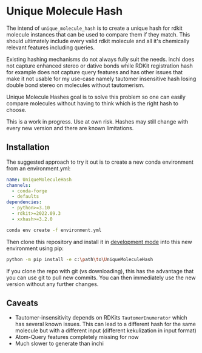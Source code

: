 # Unique Molecule Hash

The intend of `unique_molecule_hash` is to create a unique hash for rdkit molecule instances that can be used to compare them if they match. This should ultimately include every valid rdkit molecule and all it's chemically relevant features including queries.

Existing hashing mechanisms do not always fully suit the needs. inchi does not capture enhanced stereo or dative bonds while RDKit registration hash for example does not capture query features and has other issues that make it not usable for my use-case namely tautomer insensitive hash losing double bond stereo on molecules without tautomerism. 

Unique Molecule Hashes goal is to solve this problem so one can easily compare molecules without having to think which is the right hash to choose. 

This is a work in progress. Use at own risk. Hashes may still change with every new version and there are known limitations.

## Installation

The suggested approach to try it out is to create a new conda environment from an environment.yml:

```yaml
name: UniqueMoleculeHash
channels:  
  - conda-forge 
  - defaults   
dependencies:
  - python>=3.10  
  - rdkit>=2022.09.3 
  - xxhash>=3.2.0
```

```bash
conda env create -f environment.yml
```

Then clone this repository and install it in [development mode](https://packaging.python.org/tutorials/installing-packages/#installing-from-a-local-src-tree) into this new environment using pip:

```bash
python -m pip install -e c:\path\to\UniqueMoleculeHash
```

If you clone the repo with git (vs downloading), this has the advantage that you can use git to pull new commits. 
You can then immediately use the new version without any further changes.

## Caveats

- Tautomer-insensitivity depends on RDKits `TautomerEnumerator` which has several known issues. This can lead to a different hash for the same molecule but with a different input (different kekulization in input format)
- Atom-Query features completely missing for now
- Much slower to generate than inchi
